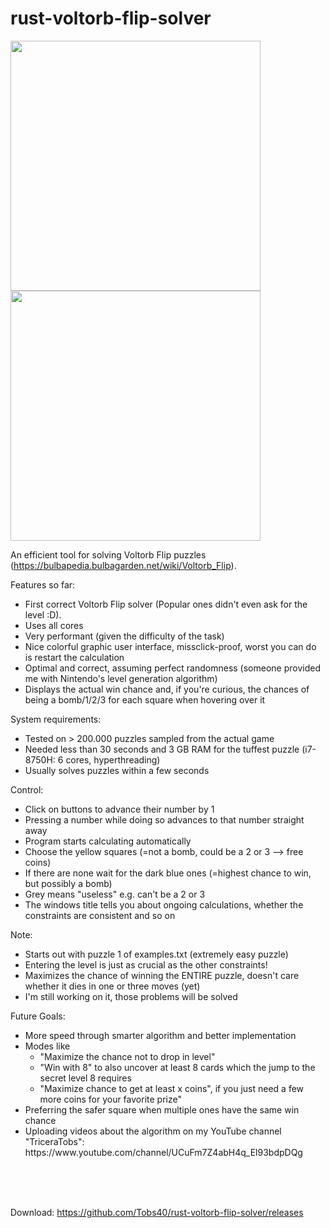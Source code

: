 # rust-voltorb-flip-solver

<p float="left">
  <img src="https://user-images.githubusercontent.com/63099057/129618132-7642ce71-a68b-41cb-852b-8ee9f10f6f06.png" width="400" />
  <img src="https://user-images.githubusercontent.com/63099057/129618351-7c640987-ff53-4360-9d2d-0f2dd872e077.png" width="400" /> 
</p>

An efficient tool for solving Voltorb Flip puzzles (https://bulbapedia.bulbagarden.net/wiki/Voltorb_Flip).

Features so far:  
<ul>
  <li>First correct Voltorb Flip solver (Popular ones didn't even ask for the level :D). </li>
  <li>Uses all cores</li>
  <li>Very performant (given the difficulty of the task)</li>
  <li>Nice colorful graphic user interface, missclick-proof, worst you can do is restart the calculation</li>
  <li>Optimal and correct, assuming perfect randomness (someone provided me with Nintendo's level generation algorithm)</li>
  <li>Displays the actual win chance and, if you're curious, the chances of being a bomb/1/2/3 for each square when hovering over it</li>
</ul> 

System requirements:  
<ul>
  <li>Tested on > 200.000 puzzles sampled from the actual game</li>
  <li>Needed less than 30 seconds and 3 GB RAM for the tuffest puzzle (i7-8750H: 6 cores, hyperthreading)</li>
  <li>Usually solves puzzles within a few seconds</li>
</ul> 

Control:  
<ul>
  <li>Click on buttons to advance their number by 1</li>
  <li>Pressing a number while doing so advances to that number straight away</li>
  <li>Program starts calculating automatically</li>
  <li>Choose the yellow squares (=not a bomb, could be a 2 or 3 --> free coins)</li>
  <li>If there are none wait for the dark blue ones (=highest chance to win, but possibly a bomb)</li>
  <li>Grey means "useless" e.g. can't be a 2 or 3</li>
  <li>The windows title tells you about ongoing calculations, whether the constraints are consistent and so on</li>
</ul> 

Note:
<ul>
  <li>Starts out with puzzle 1 of examples.txt (extremely easy puzzle)</li>
  <li>Entering the level is just as crucial as the other constraints!</li>
  <li>Maximizes the chance of winning the ENTIRE puzzle, doesn't care whether it dies in one or three moves (yet)</li>
  <li>I'm still working on it, those problems will be solved</li>
</ul>

Future Goals:
<ul>
  <li>More speed through smarter algorithm and better implementation</li>
  <li>Modes like
    <ul>
      <li>"Maximize the chance not to drop in level"</li>
      <li>"Win with 8" to also uncover at least 8 cards which the jump to the secret level 8 requires</li>
      <li>"Maximize chance to get at least x coins", if you just need a few more coins for your favorite prize"</li>
    </ul>
  <li> Preferring the safer square when multiple ones have the same win chance</li>
  <li>Uploading videos about the algorithm on my YouTube channel "TriceraTobs":<br>https://www.youtube.com/channel/UCuFm7Z4abH4q_El93bdpDQg</li>
</ul>

<br>
<br>
<br>

Download: https://github.com/Tobs40/rust-voltorb-flip-solver/releases
